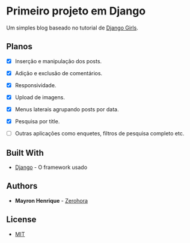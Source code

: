 # Primeiro projeto em Django

Um simples blog baseado no tutorial de [Django Girls](https://djangogirls.org/).

## Planos

- [X] Inserção e manipulação dos posts.
- [X] Adição e exclusão de comentários.
- [X] Responsividade.
- [X] Upload de imagens.
- [X] Menus laterais agrupando posts por data.
- [X] Pesquisa por title.
- [ ] Outras aplicações como enquetes, filtros de pesquisa completo etc.


## Built With

* [Django](https://www.djangoproject.com) - O framework usado


## Authors

* **Mayron Henrique** - [Zerohora](https://github.com/mayronh)

## License

* [MIT](https://choosealicense.com/licenses/mit/)
